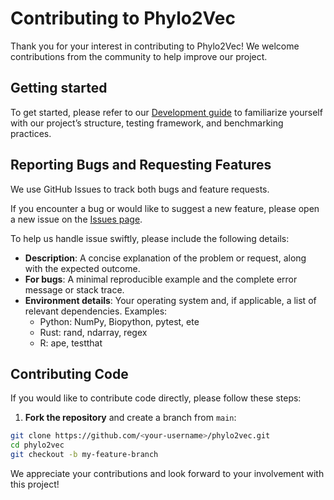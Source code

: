 # Contributing to Phylo2Vec

Thank you for your interest in contributing to Phylo2Vec! We welcome
contributions from the community to help improve our project.

## Getting started

To get started, please refer to our
[Development guide](https://phylo2vec.readthedocs.io/en/latest/development.html) to familiarize yourself with our project’s structure, testing framework, and benchmarking practices.

## Reporting Bugs and Requesting Features

We use GitHub Issues to track both bugs and feature requests.

If you encounter a bug or would like to suggest a new feature, please open a new issue on the [Issues page](https://github.com/sbhattlab/phylo2vec/issues).

To help us handle issue swiftly, please include the following details:

* **Description**: A concise explanation of the problem or request, along with the expected outcome.
* **For bugs**: A minimal reproducible example and the complete error message or stack trace.
* **Environment details**: Your operating system and, if applicable, a list of relevant dependencies. Examples:
  * Python: NumPy, Biopython, pytest, ete
  * Rust: rand, ndarray, regex
  * R: ape, testthat

## Contributing Code

If you would like to contribute code directly, please follow these steps:

1. **Fork the repository** and create a branch from `main`:

```bash
git clone https://github.com/<your-username>/phylo2vec.git
cd phylo2vec
git checkout -b my-feature-branch
```

We appreciate your contributions and look forward to your involvement with this
project!
